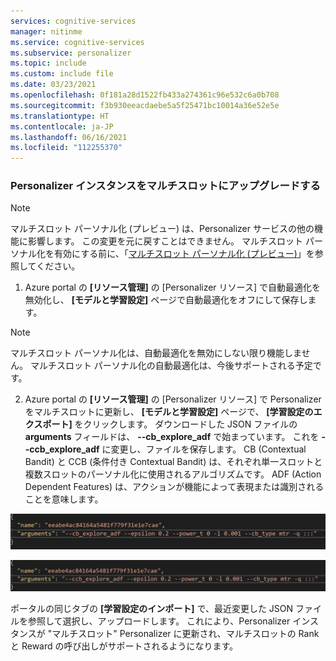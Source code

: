 ```yaml
---
services: cognitive-services
manager: nitinme
ms.service: cognitive-services
ms.subservice: personalizer
ms.topic: include
ms.custom: include file
ms.date: 03/23/2021
ms.openlocfilehash: 0f181a28d1522fb433a274361c96e532c6a0b708
ms.sourcegitcommit: f3b930eeacdaebe5a5f25471bc10014a36e52e5e
ms.translationtype: HT
ms.contentlocale: ja-JP
ms.lasthandoff: 06/16/2021
ms.locfileid: "112255370"
---
```

### <a name="upgrade-personalizer-instance-to-multi-slot"></a>Personalizer インスタンスをマルチスロットにアップグレードする

> [!NOTE]
> マルチスロット パーソナル化 (プレビュー) は、Personalizer サービスの他の機能に影響します。 この変更を元に戻すことはできません。 マルチスロット パーソナル化を有効にする前に、「[マルチスロット パーソナル化 (プレビュー)](../concept-multi-slot-personalization.md)」を参照してください。 


1. Azure portal の **[リソース管理]** の [Personalizer リソース] で自動最適化を無効化し、 **[モデルと学習設定]** ページで自動最適化をオフにして保存します。

> [!NOTE]
> マルチスロット パーソナル化は、自動最適化を無効にしない限り機能しません。 マルチスロット パーソナル化の自動最適化は、今後サポートされる予定です。 

2. Azure portal の **[リソース管理]** の [Personalizer リソース] で Personalizer をマルチスロットに更新し、 **[モデルと学習設定]** ページで、 **[学習設定のエクスポート]** をクリックします。 ダウンロードした JSON ファイルの **arguments** フィールドは、 **--cb_explore_adf** で始まっています。 これを **--ccb_explore_adf** に変更し、ファイルを保存します。 CB (Contextual Bandit) と CCB (条件付き Contextual Bandit) は、それぞれ単一スロットと複数スロットのパーソナル化に使用されるアルゴリズムです。 ADF (Action Dependent Features) は、アクションが機能によって表現または識別されることを意味します。

![変更前の学習設定](../media/settings/learning-settings-pre-upgrade.png)

![変更後の学習設定](../media/settings/learning-settings-post-upgrade.png)

ポータルの同じタブの **[学習設定のインポート]** で、最近変更した JSON ファイルを参照して選択し、アップロードします。 これにより、Personalizer インスタンスが "マルチスロット" Personalizer に更新され、マルチスロットの Rank と Reward の呼び出しがサポートされるようになります。


